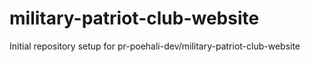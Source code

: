 # military-patriot-club-website

Initial repository setup for pr-poehali-dev/military-patriot-club-website
